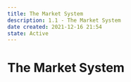 ```yaml
---
title: The Market System
description: 1.1 - The Market System
date created: 2021-12-16 21:54
state: Active
---
```


#  The Market System

